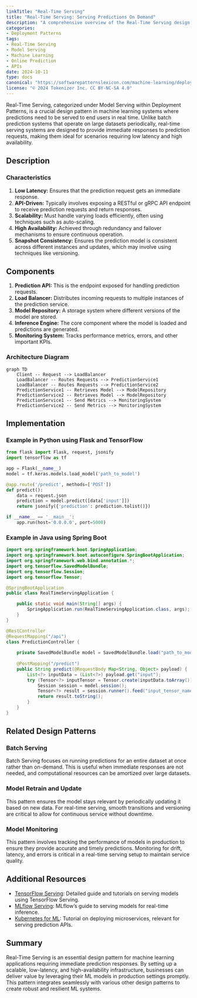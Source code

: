 ```yaml
---
linkTitle: "Real-Time Serving"
title: "Real-Time Serving: Serving Predictions On Demand"
description: "A comprehensive overview of the Real-Time Serving design pattern used for serving machine learning model predictions on demand."
categories:
- Deployment Patterns
tags:
- Real-Time Serving
- Model Serving
- Machine Learning
- Online Prediction
- APIs
date: 2024-10-11
type: docs
canonical: "https://softwarepatternslexicon.com/machine-learning/deployment-patterns/model-serving/real-time-serving"
license: "© 2024 Tokenizer Inc. CC BY-NC-SA 4.0"
---
```



Real-Time Serving, categorized under Model Serving within Deployment Patterns, is a crucial design pattern in machine learning systems where predictions need to be served to end users in real time. Unlike batch prediction systems that operate on large datasets periodically, real-time serving systems are designed to provide immediate responses to prediction requests, making them ideal for scenarios requiring low latency and high availability.

## Description

### Characteristics

1. **Low Latency:** Ensures that the prediction request gets an immediate response.
2. **API-Driven:** Typically involves exposing a RESTful or gRPC API endpoint to receive prediction requests and return responses.
3. **Scalability:** Must handle varying loads efficiently, often using techniques such as auto-scaling.
4. **High Availability:** Achieved through redundancy and failover mechanisms to ensure continuous operation.
5. **Snapshot Consistency:** Ensures the prediction model is consistent across different instances and updates, which may involve using techniques like versioning.

## Components

1. **Prediction API:** This is the endpoint exposed for handling prediction requests.
2. **Load Balancer:** Distributes incoming requests to multiple instances of the prediction service.
3. **Model Repository:** A storage system where different versions of the model are stored.
4. **Inference Engine:** The core component where the model is loaded and predictions are generated.
5. **Monitoring System:** Tracks performance metrics, errors, and other important KPIs.

### Architecture Diagram
```mermaid
graph TD
    Client -- Request --> LoadBalancer
    LoadBalancer -- Routes Requests --> PredictionService1
    LoadBalancer -- Routes Requests --> PredictionService2
    PredictionService1 -- Retrieves Model --> ModelRepository
    PredictionService2 -- Retrieves Model --> ModelRepository
    PredictionService1 -- Send Metrics --> MonitoringSystem
    PredictionService2 -- Send Metrics --> MonitoringSystem
```

## Implementation

### Example in Python using Flask and TensorFlow

```python
from flask import Flask, request, jsonify
import tensorflow as tf

app = Flask(__name__)
model = tf.keras.models.load_model('path_to_model')

@app.route('/predict', methods=['POST'])
def predict():
    data = request.json
    prediction = model.predict([data['input']])
    return jsonify({'prediction': prediction.tolist()})

if __name__ == '__main__':
    app.run(host='0.0.0.0', port=5000)
```

### Example in Java using Spring Boot

```java
import org.springframework.boot.SpringApplication;
import org.springframework.boot.autoconfigure.SpringBootApplication;
import org.springframework.web.bind.annotation.*;
import org.tensorflow.SavedModelBundle;
import org.tensorflow.Session;
import org.tensorflow.Tensor;

@SpringBootApplication
public class RealTimeServingApplication {

    public static void main(String[] args) {
        SpringApplication.run(RealTimeServingApplication.class, args);
    }
}

@RestController
@RequestMapping("/api")
class PredictionController {
    
    private SavedModelBundle model = SavedModelBundle.load("path_to_model", "serve");
    
    @PostMapping("/predict")
    public String predict(@RequestBody Map<String, Object> payload) {
        List<?> inputData = (List<?>) payload.get("input");
        try (Tensor<?> inputTensor = Tensor.create(inputData.toArray())) {
            Session session = model.session();
            Tensor<?> result = session.runner().feed("input_tensor_name", inputTensor).fetch("output_tensor_name").run().get(0);
            return result.toString();
        }
    }
}
```

## Related Design Patterns

### Batch Serving
Batch Serving focuses on running predictions for an entire dataset at once rather than on-demand. This is useful when immediate responses are not needed, and computational resources can be amortized over large datasets.

### Model Retrain and Update
This pattern ensures the model stays relevant by periodically updating it based on new data. For real-time serving, smooth transitions and versioning are critical to allow for continuous service without downtime.

### Model Monitoring
This pattern involves tracking the performance of models in production to ensure they provide accurate and timely predictions. Monitoring for drift, latency, and errors is critical in a real-time serving setup to maintain service quality.

## Additional Resources

- [TensorFlow Serving](https://www.tensorflow.org/tfx/guide/serving): Detailed guide and tutorials on serving models using TensorFlow Serving.
- [MLflow Serving](https://mlflow.org/docs/latest/serving.html): MLflow’s guide to serving models for real-time inference.
- [Kubernetes for ML](https://kubernetes.io/docs/tutorials/stateless-application/expose-external-ip-address/): Tutorial on deploying microservices, relevant for serving prediction APIs.

## Summary

Real-Time Serving is an essential design pattern for machine learning applications requiring immediate prediction responses. By setting up a scalable, low-latency, and high-availability infrastructure, businesses can deliver value by leveraging their ML models in production settings promptly. This pattern integrates seamlessly with various other design patterns to create robust and resilient ML systems.
